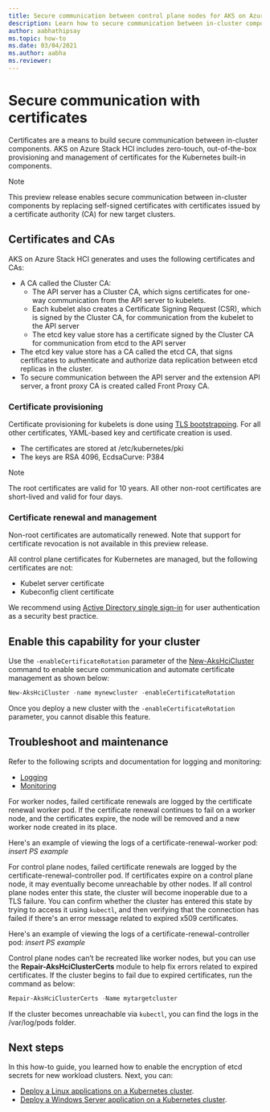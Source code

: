 ```yaml
---
title: Secure communication between control plane nodes for AKS on Azure Stack HCI
description: Learn how to secure communication between in-cluster components.
author: aabhathipsay
ms.topic: how-to
ms.date: 03/04/2021
ms.author: aabha
ms.reviewer: 
---
```


# Secure communication with certificates  

Certificates are a means to build secure communication between in-cluster components. AKS on Azure Stack HCI includes zero-touch, out-of-the-box provisioning and management of certificates for the Kubernetes built-in components. 

> [!NOTE]
> This preview release enables secure communication between in-cluster components by replacing self-signed certificates with certificates issued by a certificate authority (CA) for new target clusters. 

## Certificates and CAs

AKS on Azure Stack HCI generates and uses the following certificates and CAs: 

- A CA called the Cluster CA:
  - The API server has a Cluster CA, which signs certificates for one-way communication from the API server to kubelets.
  - Each kubelet also creates a Certificate Signing Request (CSR), which is signed by the Cluster CA, for communication from the kubelet to the API server
  - The etcd key value store has a certificate signed by the Cluster CA for communication from etcd to the API server 
- The etcd key value store has a CA called the etcd CA, that signs certificates to authenticate and authorize data replication between etcd replicas in the cluster.
- To secure communication between the API server and the extension API server, a front proxy CA is created called Front Proxy CA.

### Certificate provisioning 

Certificate provisioning for kubelets is done using [TLS bootstrapping](https://kubernetes.io/docs/reference/command-line-tools-reference/kubelet-tls-bootstrapping/). For all other certificates, YAML-based key and certificate creation is used. 

- The certificates are stored at /etc/kubernetes/pki
- The keys are RSA 4096, EcdsaCurve: P384 

> [!NOTE]
> The root certificates are valid for 10 years. All other non-root certificates are short-lived and valid for four days.

### Certificate renewal and management

Non-root certificates are automatically renewed. Note that support for certificate revocation is not available in this preview release.

All control plane certificates for Kubernetes are managed, but the following certificates are not:

- Kubelet server certificate 
- Kubeconfig client certificate 

We recommend using [Active Directory single sign-in](./ad-sso.md) for user authentication as a security best practice.

## Enable this capability for your cluster

Use the `-enableCertificateRotation` parameter of the [New-AksHciCluster](./new-akshcicluster.md) command to enable secure communication and automate certificate management as shown below: 

```powershell
New-AksHciCluster -name mynewcluster -enableCertificateRotation 
```

Once you deploy a new cluster with the `-enableCertificateRotation` parameter, you cannot disable this feature. 

## Troubleshoot and maintenance

Refer to the following scripts and documentation for logging and monitoring:

- [Logging](https://github.com/microsoft/AKS-HCI-Apps/tree/main/Logging)
- [Monitoring](https://github.com/microsoft/AKS-HCI-Apps/tree/main/Monitoring#certs-and-keys-monitoring)

For worker nodes, failed certificate renewals are logged by the certificate renewal worker pod. If the certificate renewal continues to fail on a worker node, and the certificates expire, the node will be removed and a new worker node created in its place. 

Here's an example of viewing the logs of a certificate-renewal-worker pod:
*insert PS example*

For control plane nodes, failed certificate renewals are logged by the certificate-renewal-controller pod. If certificates expire on a control plane node, it may eventually become unreachable by other nodes. If all control plane nodes enter this state, the cluster will become inoperable due to a TLS failure. You can confirm whether the cluster has entered this state by trying to access it using `kubectl`, and then verifying that the connection has failed if there's an error message related to expired x509 certificates. 

Here's an example of viewing the logs of a certificate-renewal-controller pod: 
*insert PS example*

Control plane nodes can’t be recreated like worker nodes, but you can use the **Repair-AksHciClusterCerts** module to help fix errors related to expired certificates. If the cluster begins to fail due to expired certificates, run the command as below: 

```powershell
Repair-AksHciClusterCerts -Name mytargetcluster 
```
If the cluster becomes unreachable via `kubectl`, you can find the logs in the /var/log/pods folder.

## Next steps

In this how-to guide, you learned how to enable the encryption of etcd secrets for new workload clusters. Next, you can:
- [Deploy a Linux applications on a Kubernetes cluster](./deploy-linux-application.md).
- [Deploy a Windows Server application on a Kubernetes cluster](./deploy-windows-application.md).